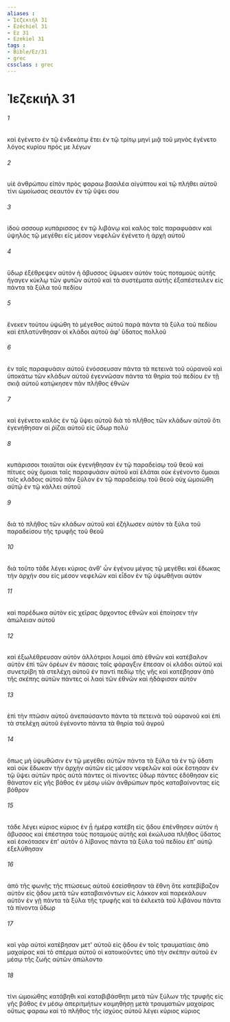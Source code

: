 ```yaml
---
aliases : 
- Ἰεζεκιήλ 31
- Ézéchiel 31
- Ez 31
- Ezekiel 31
tags : 
- Bible/Ez/31
- grec
cssclass : grec
---
```


# Ἰεζεκιήλ 31

###### 1
καὶ ἐγένετο ἐν τῷ ἑνδεκάτῳ ἔτει ἐν τῷ τρίτῳ μηνὶ μιᾷ τοῦ μηνὸς ἐγένετο λόγος κυρίου πρός με λέγων
###### 2
υἱὲ ἀνθρώπου εἰπὸν πρὸς φαραω βασιλέα αἰγύπτου καὶ τῷ πλήθει αὐτοῦ τίνι ὡμοίωσας σεαυτὸν ἐν τῷ ὕψει σου
###### 3
ἰδοὺ ασσουρ κυπάρισσος ἐν τῷ λιβάνῳ καὶ καλὸς ταῖς παραφυάσιν καὶ ὑψηλὸς τῷ μεγέθει εἰς μέσον νεφελῶν ἐγένετο ἡ ἀρχὴ αὐτοῦ
###### 4
ὕδωρ ἐξέθρεψεν αὐτόν ἡ ἄβυσσος ὕψωσεν αὐτόν τοὺς ποταμοὺς αὐτῆς ἤγαγεν κύκλῳ τῶν φυτῶν αὐτοῦ καὶ τὰ συστέματα αὐτῆς ἐξαπέστειλεν εἰς πάντα τὰ ξύλα τοῦ πεδίου
###### 5
ἕνεκεν τούτου ὑψώθη τὸ μέγεθος αὐτοῦ παρὰ πάντα τὰ ξύλα τοῦ πεδίου καὶ ἐπλατύνθησαν οἱ κλάδοι αὐτοῦ ἀφ' ὕδατος πολλοῦ
###### 6
ἐν ταῖς παραφυάσιν αὐτοῦ ἐνόσσευσαν πάντα τὰ πετεινὰ τοῦ οὐρανοῦ καὶ ὑποκάτω τῶν κλάδων αὐτοῦ ἐγεννῶσαν πάντα τὰ θηρία τοῦ πεδίου ἐν τῇ σκιᾷ αὐτοῦ κατῴκησεν πᾶν πλῆθος ἐθνῶν
###### 7
καὶ ἐγένετο καλὸς ἐν τῷ ὕψει αὐτοῦ διὰ τὸ πλῆθος τῶν κλάδων αὐτοῦ ὅτι ἐγενήθησαν αἱ ῥίζαι αὐτοῦ εἰς ὕδωρ πολύ
###### 8
κυπάρισσοι τοιαῦται οὐκ ἐγενήθησαν ἐν τῷ παραδείσῳ τοῦ θεοῦ καὶ πίτυες οὐχ ὅμοιαι ταῖς παραφυάσιν αὐτοῦ καὶ ἐλάται οὐκ ἐγένοντο ὅμοιαι τοῖς κλάδοις αὐτοῦ πᾶν ξύλον ἐν τῷ παραδείσῳ τοῦ θεοῦ οὐχ ὡμοιώθη αὐτῷ ἐν τῷ κάλλει αὐτοῦ
###### 9
διὰ τὸ πλῆθος τῶν κλάδων αὐτοῦ καὶ ἐζήλωσεν αὐτὸν τὰ ξύλα τοῦ παραδείσου τῆς τρυφῆς τοῦ θεοῦ
###### 10
διὰ τοῦτο τάδε λέγει κύριος ἀνθ' ὧν ἐγένου μέγας τῷ μεγέθει καὶ ἔδωκας τὴν ἀρχήν σου εἰς μέσον νεφελῶν καὶ εἶδον ἐν τῷ ὑψωθῆναι αὐτόν
###### 11
καὶ παρέδωκα αὐτὸν εἰς χεῖρας ἄρχοντος ἐθνῶν καὶ ἐποίησεν τὴν ἀπώλειαν αὐτοῦ
###### 12
καὶ ἐξωλέθρευσαν αὐτὸν ἀλλότριοι λοιμοὶ ἀπὸ ἐθνῶν καὶ κατέβαλον αὐτὸν ἐπὶ τῶν ὀρέων ἐν πάσαις ταῖς φάραγξιν ἔπεσαν οἱ κλάδοι αὐτοῦ καὶ συνετρίβη τὰ στελέχη αὐτοῦ ἐν παντὶ πεδίῳ τῆς γῆς καὶ κατέβησαν ἀπὸ τῆς σκέπης αὐτῶν πάντες οἱ λαοὶ τῶν ἐθνῶν καὶ ἠδάφισαν αὐτόν
###### 13
ἐπὶ τὴν πτῶσιν αὐτοῦ ἀνεπαύσαντο πάντα τὰ πετεινὰ τοῦ οὐρανοῦ καὶ ἐπὶ τὰ στελέχη αὐτοῦ ἐγένοντο πάντα τὰ θηρία τοῦ ἀγροῦ
###### 14
ὅπως μὴ ὑψωθῶσιν ἐν τῷ μεγέθει αὐτῶν πάντα τὰ ξύλα τὰ ἐν τῷ ὕδατι καὶ οὐκ ἔδωκαν τὴν ἀρχὴν αὐτῶν εἰς μέσον νεφελῶν καὶ οὐκ ἔστησαν ἐν τῷ ὕψει αὐτῶν πρὸς αὐτὰ πάντες οἱ πίνοντες ὕδωρ πάντες ἐδόθησαν εἰς θάνατον εἰς γῆς βάθος ἐν μέσῳ υἱῶν ἀνθρώπων πρὸς καταβαίνοντας εἰς βόθρον
###### 15
τάδε λέγει κύριος κύριος ἐν ᾗ ἡμέρᾳ κατέβη εἰς ᾅδου ἐπένθησεν αὐτὸν ἡ ἄβυσσος καὶ ἐπέστησα τοὺς ποταμοὺς αὐτῆς καὶ ἐκώλυσα πλῆθος ὕδατος καὶ ἐσκότασεν ἐπ' αὐτὸν ὁ λίβανος πάντα τὰ ξύλα τοῦ πεδίου ἐπ' αὐτῷ ἐξελύθησαν
###### 16
ἀπὸ τῆς φωνῆς τῆς πτώσεως αὐτοῦ ἐσείσθησαν τὰ ἔθνη ὅτε κατεβίβαζον αὐτὸν εἰς ᾅδου μετὰ τῶν καταβαινόντων εἰς λάκκον καὶ παρεκάλουν αὐτὸν ἐν γῇ πάντα τὰ ξύλα τῆς τρυφῆς καὶ τὰ ἐκλεκτὰ τοῦ λιβάνου πάντα τὰ πίνοντα ὕδωρ
###### 17
καὶ γὰρ αὐτοὶ κατέβησαν μετ' αὐτοῦ εἰς ᾅδου ἐν τοῖς τραυματίαις ἀπὸ μαχαίρας καὶ τὸ σπέρμα αὐτοῦ οἱ κατοικοῦντες ὑπὸ τὴν σκέπην αὐτοῦ ἐν μέσῳ τῆς ζωῆς αὐτῶν ἀπώλοντο
###### 18
τίνι ὡμοιώθης κατάβηθι καὶ καταβιβάσθητι μετὰ τῶν ξύλων τῆς τρυφῆς εἰς γῆς βάθος ἐν μέσῳ ἀπεριτμήτων κοιμηθήσῃ μετὰ τραυματιῶν μαχαίρας οὕτως φαραω καὶ τὸ πλῆθος τῆς ἰσχύος αὐτοῦ λέγει κύριος κύριος
